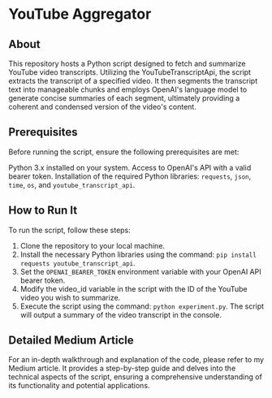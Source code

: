 # YouTube Aggregator

## About

This repository hosts a Python script designed to fetch and summarize YouTube video transcripts. Utilizing the YouTubeTranscriptApi, the script extracts the transcript of a specified video. It then segments the transcript text into manageable chunks and employs OpenAI's language model to generate concise summaries of each segment, ultimately providing a coherent and condensed version of the video's content.

## Prerequisites

Before running the script, ensure the following prerequisites are met:

Python 3.x installed on your system.
Access to OpenAI's API with a valid bearer token.
Installation of the required Python libraries: `requests`, `json`, `time`, `os`, and `youtube_transcript_api`.

## How to Run It

To run the script, follow these steps:

1. Clone the repository to your local machine.
2. Install the necessary Python libraries using the command: `pip install requests youtube_transcript_api`.
3. Set the `OPENAI_BEARER_TOKEN` environment variable with your OpenAI API bearer token.
4. Modify the video_id variable in the script with the ID of the YouTube video you wish to summarize.
4. Execute the script using the command: `python experiment.py`.
The script will output a summary of the video transcript in the console.

## Detailed Medium Article

For an in-depth walkthrough and explanation of the code, please refer to my Medium article. It provides a step-by-step guide and delves into the technical aspects of the script, ensuring a comprehensive understanding of its functionality and potential applications.
